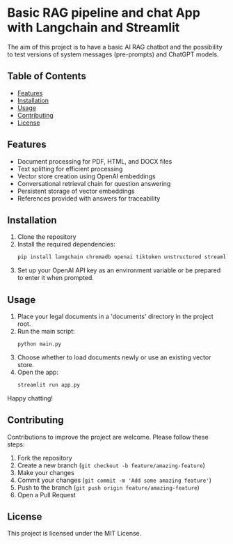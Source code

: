 # Basic RAG pipeline and chat App with Langchain and Streamlit

The aim of this project is to have a basic AI RAG chatbot and the possibility to test versions of system messages (pre-prompts) and ChatGPT models.

## Table of Contents
- [Features](#features)
- [Installation](#installation)
- [Usage](#usage)
- [Contributing](#contributing)
- [License](#license)

## Features
- Document processing for PDF, HTML, and DOCX files
- Text splitting for efficient processing
- Vector store creation using OpenAI embeddings
- Conversational retrieval chain for question answering
- Persistent storage of vector embeddings
- References provided with answers for traceability

## Installation
1. Clone the repository
2. Install the required dependencies:
   ```bash
   pip install langchain chromadb openai tiktoken unstructured streamlit
   ```
3. Set up your OpenAI API key as an environment variable or be prepared to enter it when prompted.

## Usage
1. Place your legal documents in a 'documents' directory in the project root.
2. Run the main script:
   ```bash
   python main.py
   ```
3. Choose whether to load documents newly or use an existing vector store.
4. Open the app: 
   ```bash
   streamlit run app.py
   ```

Happy chatting!

## Contributing
Contributions to improve the project are welcome. Please follow these steps:

1. Fork the repository
2. Create a new branch (`git checkout -b feature/amazing-feature`)
3. Make your changes
4. Commit your changes (`git commit -m 'Add some amazing feature'`)
5. Push to the branch (`git push origin feature/amazing-feature`)
6. Open a Pull Request

## License
This project is licensed under the MIT License.
